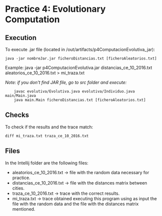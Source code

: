 # Practice 4: Evolutionary Computation

## Execution 

To execute .jar file (located in /out/artifacts/p4ComputacionEvolutiva_jar):

	java -jar nombreJar.jar ficheroDistancias.txt [ficheroAleatorios.txt] 

Example:
		java -jar p4ComputacionEvolutiva.jar distancias_ce_10_2016.txt aleatorios_ce_10_2016.txt > mi_traza.txt

*Note: if you don't find JAR file, go to src folder and execute:*
		
		javac evolutiva/Evolutiva.java evolutiva/Individuo.java main/Main.java
		java main.Main ficheroDistancias.txt [ficheroAleatorios.txt] 

## Checks 

To check if the results and the trace match:

	diff mi_traza.txt traza_ce_10_2016.txt

## Files 

In the Intellij folder are the following files:
- aleatorios_ce_10_2016.txt -> file with the random data necessary for practice.
- distancias_ce_10_2016.txt -> file with the distances matrix between cities.
- traza_ce_10_2016.txt -> trace with the correct results.
- mi_traza.txt -> trace obtained executing this program using as input the file with the random data and the file with the distances matrix mentioned.
